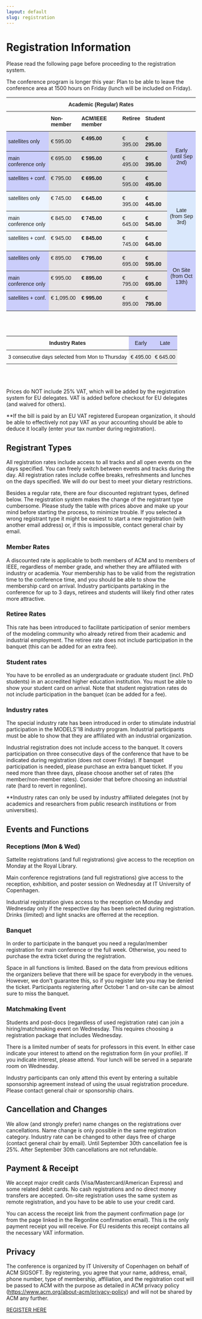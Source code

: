 ```yaml
---
layout: default
slug: registration
---
```

<div class="row">
 <div class="col-md-11" markdown="1">

# Registration Information

Please read the following page before proceeding to the registration system. 

The conference program is longer this year: Plan to be able to leave the conference area at 1500 hours on Friday (lunch will be included on Friday).

<style type="text/css">
.tg  {border-collapse:collapse;border-spacing:0;}
.tg td{font-family:Arial, sans-serif;font-size:14px;padding:10px 5px;border-style:solid;border-width:0px;overflow:hidden;word-break:normal;border-top-width:1px;border-bottom-width:1px;border-color:black;}
.tg th{font-family:Arial, sans-serif;font-size:14px;font-weight:normal;padding:10px 5px;border-style:solid;border-width:0px;overflow:hidden;word-break:normal;border-top-width:1px;border-bottom-width:1px;border-color:black;}
.tg .tg-88nc{font-weight:bold;border-color:inherit;text-align:center}
.tg .tg-8m2u{font-weight:bold;border-color:inherit}
.tg .tg-kiyw{background-color:#efefef;border-color:inherit;vertical-align:top}
.tg .tg-c4ww{background-color:#cbcefb;border-color:inherit;text-align:center;vertical-align:top}
.tg .tg-yfmt{background-color:#cbcefb;border-color:inherit}
.tg .tg-l711{border-color:inherit}
.tg .tg-5ml2{font-weight:bold;background-color:#dddddd;border-color:inherit;vertical-align:top}
.tg .tg-us36{border-color:inherit;vertical-align:top}
.tg .tg-z029{background-color:#ecf4ff;border-color:inherit;vertical-align:top}
.tg .tg-rzac{font-weight:bold;background-color:#e7e3e3;border-color:inherit;vertical-align:top}
.tg .tg-15mq{background-color:#dddddd;border-color:inherit}
.tg .tg-kfkg{background-color:#dae8fc;border-color:inherit;text-align:center;vertical-align:top}
.tg .tg-p8bj{font-weight:bold;border-color:inherit;vertical-align:top}
.tg .tg-fqhn{background-color:#dddddd;border-color:inherit;vertical-align:top}
.tg .tg-qkv2{background-color:#cbcefb;border-color:inherit;vertical-align:top}
.tg .tg-y5xj{font-weight:bold;background-color:#efefef;border-color:inherit;vertical-align:top}
.tg .tg-tdsd{background-color:#e7e3e3;border-color:inherit;vertical-align:top}
</style>
<table class="tg">
  <tr>
    <th class="tg-88nc" colspan="6">Academic (Regular) Rates</th>
  </tr>
  <tr>
    <td class="tg-l711"></td>
    <td class="tg-8m2u">Non-member</td>
    <td class="tg-p8bj">ACM/IEEE member</td>
    <td class="tg-p8bj">Retiree</td>
    <td class="tg-p8bj">Student</td>
    <td class="tg-us36"></td>
  </tr>
  <tr>
    <td class="tg-yfmt">satellites only</td>
    <td class="tg-15mq">€ 595.00 </td>
    <td class="tg-5ml2">€ 495.00 </td>
    <td class="tg-fqhn">€ 395.00 </td>
    <td class="tg-5ml2">€ 295.00 </td>
    <td class="tg-c4ww" rowspan="3"><br><br>Early<br>(until Sep 2nd)<br></td>
  </tr>
  <tr>
    <td class="tg-qkv2">main conference only</td>
    <td class="tg-fqhn">€ 695.00 </td>
    <td class="tg-5ml2">€ 595.00 </td>
    <td class="tg-fqhn">€ 495.00 </td>
    <td class="tg-5ml2">€ 395.00 </td>
  </tr>
  <tr>
    <td class="tg-qkv2">satellites + conf.</td>
    <td class="tg-fqhn">€ 795.00 </td>
    <td class="tg-5ml2">€ 695.00 </td>
    <td class="tg-fqhn">€ 595.00 </td>
    <td class="tg-5ml2">€ 495.00 </td>
  </tr>
  <tr>
    <td class="tg-z029">satellites only</td>
    <td class="tg-kiyw">€ 745.00 </td>
    <td class="tg-y5xj">€ 645.00 </td>
    <td class="tg-kiyw">€ 395.00 </td>
    <td class="tg-y5xj">€ 445.00 </td>
    <td class="tg-kfkg" rowspan="3"><br><br>Late<br>(from Sep 3rd)</td>
  </tr>
  <tr>
    <td class="tg-z029">main conference only</td>
    <td class="tg-kiyw">€ 845.00 </td>
    <td class="tg-y5xj">€ 745.00 </td>
    <td class="tg-kiyw">€ 645.00 </td>
    <td class="tg-y5xj">€ 545.00 </td>
  </tr>
  <tr>
    <td class="tg-z029">satellites + conf.</td>
    <td class="tg-kiyw">€ 945.00 </td>
    <td class="tg-y5xj">€ 845.00 </td>
    <td class="tg-kiyw">€ 745.00 </td>
    <td class="tg-y5xj">€ 645.00 </td>
  </tr>
  <tr>
    <td class="tg-qkv2">satellites only</td>
    <td class="tg-tdsd">€ 895.00 </td>
    <td class="tg-rzac">€ 795.00 </td>
    <td class="tg-tdsd">€ 695.00 </td>
    <td class="tg-rzac">€ 595.00 </td>
    <td class="tg-c4ww" rowspan="3"><br><br>On Site <br>(from Oct 13th)</td>
  </tr>
  <tr>
    <td class="tg-qkv2">main conference only</td>
    <td class="tg-tdsd">€ 995.00 </td>
    <td class="tg-rzac">€ 895.00 </td>
    <td class="tg-tdsd">€ 795.00 </td>
    <td class="tg-rzac">€ 695.00 </td>
  </tr>
  <tr>
    <td class="tg-qkv2">satellites + conf.</td>
    <td class="tg-tdsd">€ 1,095.00 </td>
    <td class="tg-rzac">€ 995.00 </td>
    <td class="tg-tdsd">€ 895.00 </td>
    <td class="tg-rzac">€ 795.00 </td>
  </tr>
</table>

<br/>
<br/>

<table style="border-collapse:collapse;border-spacing:0"><tr><th style="font-family:Arial, sans-serif;font-size:14px;font-weight:normal;padding:10px 5px;border-style:solid;border-width:0px;overflow:hidden;word-break:normal;border-top-width:1px;border-bottom-width:1px;border-color:inherit;text-align:center" colspan="2"><span style="font-weight:bold">Industry Rates</span></th><th style="font-family:Arial, sans-serif;font-size:14px;font-weight:normal;padding:10px 5px;border-style:solid;border-width:0px;overflow:hidden;word-break:normal;border-top-width:1px;border-bottom-width:1px;border-color:inherit;background-color:#cbcefb">Early</th><th style="font-family:Arial, sans-serif;font-size:14px;font-weight:normal;padding:10px 5px;border-style:solid;border-width:0px;overflow:hidden;word-break:normal;border-top-width:1px;border-bottom-width:1px;border-color:inherit;background-color:#cbcefb;vertical-align:top">Late</th></tr><tr><td style="font-family:Arial, sans-serif;font-size:14px;padding:10px 5px;border-style:solid;border-width:0px;overflow:hidden;word-break:normal;border-top-width:1px;border-bottom-width:1px;border-color:inherit" colspan="2">3 consecutive days selected from Mon to Thursday</td><td style="font-family:Arial, sans-serif;font-size:14px;padding:10px 5px;border-style:solid;border-width:0px;overflow:hidden;word-break:normal;border-top-width:1px;border-bottom-width:1px;border-color:inherit;background-color:#efefef">€ 495.00 </td><td style="font-family:Arial, sans-serif;font-size:14px;padding:10px 5px;border-style:solid;border-width:0px;overflow:hidden;word-break:normal;border-top-width:1px;border-bottom-width:1px;border-color:inherit;background-color:#efefef;vertical-align:top">€ 645.00</td></tr></table>




<br/>
<br/>

Prices do NOT include 25% VAT, which will be added by the registration system for EU delegates. VAT is added before checkout for EU delegates (and waived for others).

**If the bill is paid by an EU VAT registered European organization, it should be able to effectively not pay VAT as your accounting should be able to deduce it locally (enter your tax number during registration).


## Registrant Types

All registration rates include access to all tracks and all open events on the days specified. You can freely switch between events and tracks during the day.  All registration rates include coffee breaks, refreshments and lunches on the days specified. We will do our best to meet your dietary restrictions. 


Besides a regular rate, there are four discounted registrant types, defined below.  The registration system makes the change of the registrant type cumbersome.  Please study the table with prices above and make up your mind before starting the process, to minimize trouble.  If you selected a wrong registrant type it might be easiest to start a new registration (with another email address) or, if this is impossible, contact general chair by email.

### Member Rates

A discounted rate is applicable to both members of ACM and to members of IEEE, regardless of member grade, and whether they are affiliated with industry or academia.  Your membership has to be valid from the registration time to the conference time, and you should be able to show the membership card on arrival. Industry participants partaking in the conference for up to 3 days, retirees and students will likely find other rates more attractive.

### Retiree Rates

This rate has been introduced to facilitate participation of senior members of the modeling community who already retired from their academic and industrial employment. The retiree rate does not include participation in the banquet (this can be added for an extra fee).

### Student rates

You have to be enrolled as an undergraduate or graduate student (incl. PhD students) in an accredited higher education institution. You must be able to show your student card on arrival. Note that student registration rates do not include participation in the banquet (can be added for a fee).

### Industry rates

The special industry rate has been introduced in order to stimulate industrial participation in the MODELS'18 industry program.  Industrial participants must be able to show that they are affiliated with an industrial organization. 

Industrial registration does not include access to the banquet.  It covers participation on three consecutive days of the conference that have to be indicated during registration (does not cover Friday).  If banquet participation is needed, please purchase an extra banquet ticket. If you need more than three days, please choose another set of rates (the member/non-member rates). Consider that before choosing an industrial rate (hard to revert in regonline).

**Industry rates can only be used by industry affiliated delegates (not by academics and researchers from public research institutions or from universities). 


## Events and Functions

### Receptions (Mon & Wed)

Sattelite registrations (and full registrations) give access to the reception on Monday at the Royal Library.  

Main conference registrations (and full registrations) give access to the reception, exhibition, and poster session on Wednesday at IT University of Copenhagen.

Industrial registration gives access to the reception on Monday and Wednesday only if the respective day has been selected during registration.  Drinks (limited) and light snacks are offerred at the reception.

### Banquet

In order to participate in the banquet you need a regular/member registration for main conference or the full week.  Otherwise, you need to purchase the extra ticket during the registration.

Space in all functions is limited.  Based on the data from previous editions the organizers believe that there will be space for everybody  in the venues. However, we don't guarantee this, so if you register late you may be denied the ticket.  Participants registering after October 1 and on-site can be almost sure to miss the banquet.

### Matchmaking Event

Students and post-docs (regardless of used registration rate) can join a hiring/matchmaking  event on Wednesday.  This requires choosing a registration package that includes Wednesday. 

There is a limited number of seats for professors in this event.  In either case indicate your interest to attend on the registration form (in your profile). If you indicate interest, please attend.  Your lunch will be served in a separate room on Wednesday. 

Industry participants can only attend this event by entering a suitable sponsorship agreement instead of using the usual registration procedure.  Please contact general chair or sponsorship chairs.


## Cancellation and Changes

We allow (and strongly prefer) name changes on the registrations over cancellations. Name change is only possible in the same registration category. Industry rate can be changed to other days free of charge (contact general chair by email). Until September 30th cancellation fee is 25%.  After September 30th cancellations are not refundable.

## Payment & Receipt

We accept major credit cards (Visa/Mastercard/American Express) and some related debit cards.  No cash registrations and no direct money transfers are accepted.  On-site registration uses the same system as remote registration, and you have to be able to use your credit card.

You can access the receipt link from the payment confirmation page (or from the page linked in the Regonline confirmation email).  This is the only payment receipt you will receive.  For EU residents this receipt contains all the necessary VAT information. 

## Privacy

The conference is organized by IT University of Copenhagen on behalf of ACM SIGSOFT.  By registering, you  agree that your name, address, email, phone number, type of membership, affiliation, and the registration cost will be passed to ACM with the purpose as detailed in ACM privacy policy (https://www.acm.org/about-acm/privacy-policy) and will not be shared by ACM any further.

<a href="https://www.regonline.com/models2018" target="_blank" class="btn btn-primary btn-lg btn-block btn-huge">REGISTER HERE</a>



</div>
</div>
